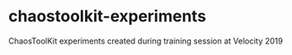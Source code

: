 # chaostoolkit-experiments
ChaosToolKit experiments created during training session at Velocity 2019
